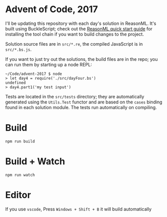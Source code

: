 # Advent of Code, 2017

I'll be updating this repository with each day's solution in ReasonML.
It's built using BuckleScript; check out the [ReasonML quick start guide](https://reasonml.github.io/guide/javascript/quickstart) for installing the tool chain if you want to build changes to the project.

Solution source files are in `src/*.re`, the compiled JavaScript is in `src/*.bs.js`.

If you want to just try out the solutions, the build files are in the repo; you can run them by starting up a node REPL:

```
~/Code/advent-2017 $ node
> let day4 = require('./src/dayFour.bs')
undefined
> day4.part1('my test input')
```

Tests are located in the `src/tests` directory; they are automatically generated using the `Utils.Test` functor and are based on the `cases` binding found in each solution module. The tests run automatically on compiling.



# Build
```
npm run build
```

# Build + Watch

```
npm run watch
```


# Editor
If you use `vscode`, Press `Windows + Shift + B` it will build automatically
